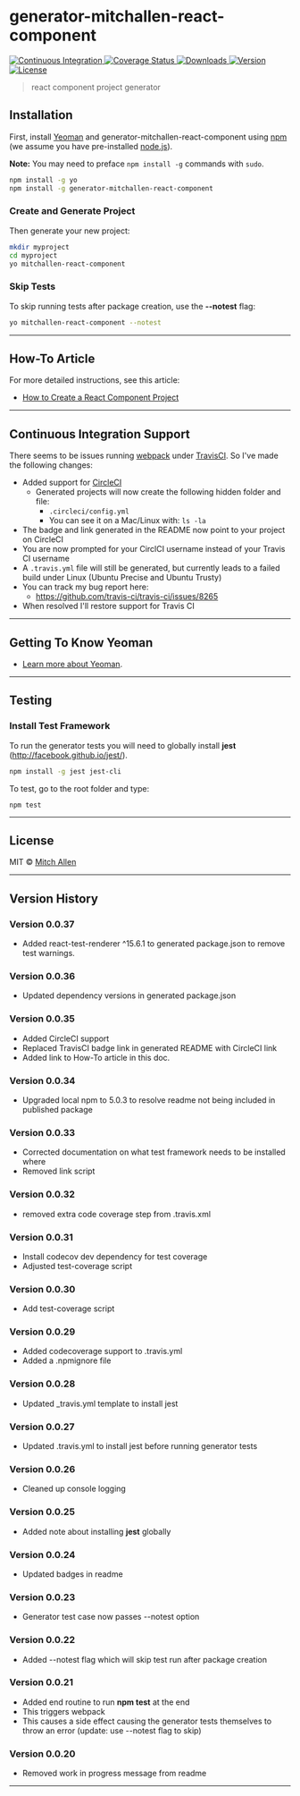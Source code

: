 # generator-mitchallen-react-component

<p align="left">
  <a href="https://travis-ci.org/mitchallen/generator-mitchallen-react-component">
    <img src="https://img.shields.io/travis/mitchallen/generator-mitchallen-react-component.svg?style=flat-square" alt="Continuous Integration">
  </a>
  <a href="https://codecov.io/gh/mitchallen/generator-mitchallen-react-component">
    <img src="https://codecov.io/gh/mitchallen/generator-mitchallen-react-component/branch/master/graph/badge.svg" alt="Coverage Status">
  </a>
  <a href="https://npmjs.org/package/generator-mitchallen-react-component">
    <img src="http://img.shields.io/npm/dt/generator-mitchallen-react-component.svg?style=flat-square" alt="Downloads">
  </a>
  <a href="https://npmjs.org/package/generator-mitchallen-react-component">
    <img src="http://img.shields.io/npm/v/generator-mitchallen-react-component.svg?style=flat-square" alt="Version">
  </a>
  <a href="https://npmjs.com/package/generator-mitchallen-react-component">
    <img src="https://img.shields.io/github/license/mitchallen/generator-mitchallen-react-component.svg" alt="License"></a>
  </a>
</p>


> react component project generator

## Installation

First, install [Yeoman](http://yeoman.io) and generator-mitchallen-react-component using [npm](https://www.npmjs.com/) (we assume you have pre-installed [node.js](https://nodejs.org/)).

__Note:__ You may need to preface ```npm install -g``` commands with ```sudo```.

```bash
npm install -g yo
npm install -g generator-mitchallen-react-component
```

### Create and Generate Project

Then generate your new project:

```bash
mkdir myproject
cd myproject
yo mitchallen-react-component
```

### Skip Tests

To skip running tests after package creation, use the __--notest__ flag:

```bash
yo mitchallen-react-component --notest
```

* * *

## How-To Article

For more detailed instructions, see this article:

* [How to Create a React Component Project](http://scriptable.com/create-react-component-project/)

* * *

## Continuous Integration Support

There seems to be issues running [webpack](https://webpack.github.io/) under [TravisCI](https://travis-ci.org). So I've made the following changes:

* Added support for [CircleCI](https://circleci.com/)
  * Generated projects will now create the following hidden folder and file:
    * ```.circleci/config.yml```
    * You can see it on a Mac/Linux with: ```ls -la```
* The badge and link generated in the README now point to your project on CircleCI
* You are now prompted for your CirclCI username instead of your Travis CI username
* A ```.travis.yml``` file will still be generated, but currently leads to a failed build under Linux (Ubuntu Precise and Ubuntu Trusty)
* You can track my bug report here:  
  * https://github.com/travis-ci/travis-ci/issues/8265
* When resolved I'll restore support for Travis CI


* * *

## Getting To Know Yeoman

 * [Learn more about Yeoman](http://yeoman.io/).

* * *

## Testing

### Install Test Framework

To run the generator tests you will need to globally install __jest__ (http://facebook.github.io/jest/).

```bash
npm install -g jest jest-cli
```

To test, go to the root folder and type:

    npm test

* * *

## License

MIT © [Mitch Allen](http://mitchallen.com)
 
* * *

## Version History

### Version 0.0.37

* Added react-test-renderer ^15.6.1 to generated package.json to remove test warnings.

### Version 0.0.36

* Updated dependency versions in generated package.json

### Version 0.0.35

* Added CircleCI support
* Replaced TravisCI badge link in generated README with CircleCI link
* Added link to How-To article in this doc.

### Version 0.0.34

* Upgraded local npm to 5.0.3 to resolve readme not being included in published package

### Version 0.0.33

* Corrected documentation on what test framework needs to be installed where
* Removed link script

### Version 0.0.32

* removed extra code coverage step from .travis.xml

### Version 0.0.31

* Install codecov dev dependency for test coverage
* Adjusted test-coverage script

### Version 0.0.30

* Add test-coverage script

### Version 0.0.29

* Added codecoverage support to .travis.yml
* Added a .npmignore file

### Version 0.0.28

* Updated _travis.yml template to install jest

### Version 0.0.27

* Updated .travis.yml to install jest before running generator tests

### Version 0.0.26

* Cleaned up console logging

### Version 0.0.25

* Added note about installing __jest__ globally

### Version 0.0.24

* Updated badges in readme

### Version 0.0.23

* Generator test case now passes --notest option

### Version 0.0.22

* Added --notest flag which will skip test run after package creation

### Version 0.0.21

* Added end routine to run __npm test__ at the end
 * This triggers webpack
 * This causes a side effect causing the generator tests themselves to throw an error (update: use --notest flag to skip)

### Version 0.0.20

* Removed work in progress message from readme

* * *

